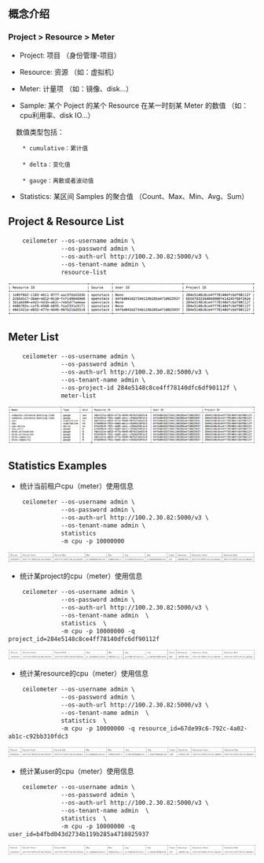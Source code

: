 ## 概念介绍

 ### Project > Resource > Meter
 
* Project: 项目 （身份管理-项目）

* Resource: 资源 （如：虚拟机）

* Meter: 计量项 （如：镜像、disk...）

* Sample: 某个 Poject 的某个 Resource 在某一时刻某 Meter 的数值 （如：cpu利用率、disk IO...）
  
     数值类型包括：

        * cumulative：累计值

        * delta：变化值

        * gauge：离散或者波动值

* Statistics: 某区间 Samples 的聚合值 （Count、Max、Min、Avg、Sum）



## Project & Resource List
```
    ceilometer --os-username admin \
               --os-password admin \
               --os-auth-url http://100.2.30.82:5000/v3 \
               --os-tenant-name admin \
               resource-list
```
![](https://github.com/markfengyunzhou/Ceilometer/blob/master/Images/resources.png)

## Meter List
```
    ceilometer --os-username admin \
               --os-password admin \
               --os-auth-url http://100.2.30.82:5000/v3 \
               --os-tenant-name admin \
               --os-project-id 284e5148c8ce4ff78140dfc6df90112f \
               meter-list
```
![](https://github.com/markfengyunzhou/Ceilometer/blob/master/Images/meters.png)

## Statistics Examples
   
* 统计当前租户cpu（meter）使用信息

```
    ceilometer --os-username admin \
               --os-password admin \
               --os-auth-url http://100.2.30.82:5000/v3 \
               --os-tenant-name admin \
               statistics  
               -m cpu -p 10000000   
``` 
![](https://github.com/markfengyunzhou/Ceilometer/blob/master/Images/statistics_tenant.png)
   
* 统计某project的cpu（meter）使用信息

```
    ceilometer --os-username admin \
               --os-password admin \
               --os-auth-url http://100.2.30.82:5000/v3 \
               --os-tenant-name admin  \
               statistics  \
               -m cpu -p 10000000 -q project_id=284e5148c8ce4ff78140dfc6df90112f
```
![](https://github.com/markfengyunzhou/Ceilometer/blob/master/Images/statistics_project.png)

* 统计某resource的cpu（meter）使用信息

```
    ceilometer --os-username admin \
               --os-password admin \
               --os-auth-url http://100.2.30.82:5000/v3 \
               --os-tenant-name admin  \
               statistics  \
               -m cpu -p 10000000 -q resource_id=67de99c6-792c-4a02-ab1c-c92bb310fdc3
```
![](https://github.com/markfengyunzhou/Ceilometer/blob/master/Images/statistics_resource.png)

* 统计某user的cpu（meter）使用信息

```
    ceilometer --os-username admin \
               --os-password admin \
               --os-auth-url http://100.2.30.82:5000/v3 \
               --os-tenant-name admin  \
               statistics  \
               -m cpu -p 10000000 -q user_id=b4fbd043d2734b119b285a4710825937
```
![](https://github.com/markfengyunzhou/Ceilometer/blob/master/Images/statistics_user.png)
